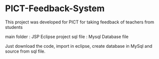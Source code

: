 # PICT-Feedback-System
This project was developed for PICT for taking feedback of teachers from students

main folder : JSP Eclipse project 
sql file : Mysql Database file

Just download the code, import in eclipse, create database in MySql and source from sql file.
